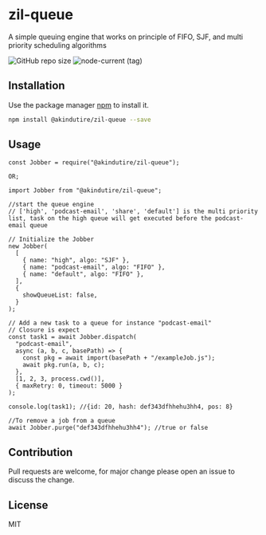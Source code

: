# zil-queue

A simple queuing engine that works on principle of FIFO, SJF, and multi priority scheduling algorithms

![GitHub repo size](https://img.shields.io/github/repo-size/akindutire/zil-queue)
![node-current (tag)](https://img.shields.io/node/v/mongoose/latest)

## Installation

Use the package manager [npm](https://www.npmjs.com) to install it.

```bash
npm install @akindutire/zil-queue --save
```

## Usage

```node
const Jobber = require("@akindutire/zil-queue");

OR;

import Jobber from "@akindutire/zil-queue";

//start the queue engine
// ['high', 'podcast-email', 'share', 'default'] is the multi priority list, task on the high queue will get executed before the podcast-email queue

// Initialize the Jobber
new Jobber(
  [
    { name: "high", algo: "SJF" },
    { name: "podcast-email", algo: "FIFO" },
    { name: "default", algo: "FIFO" },
  ],
  {
    showQueueList: false,
  }
);

// Add a new task to a queue for instance "podcast-email"
// Closure is expect
const task1 = await Jobber.dispatch(
  "podcast-email",
  async (a, b, c, basePath) => {
    const pkg = await import(basePath + "/exampleJob.js");
    await pkg.run(a, b, c);
  },
  [1, 2, 3, process.cwd()],
  { maxRetry: 0, timeout: 5000 }
);

console.log(task1); //{id: 20, hash: def343dfhhehu3hh4, pos: 8}

//To remove a job from a queue
await Jobber.purge("def343dfhhehu3hh4"); //true or false
```

## Contribution

Pull requests are welcome, for major change please open an issue to discuss the change.

## License

MIT
